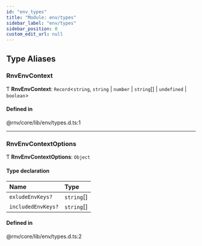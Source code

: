 ```yaml
---
id: "env_types"
title: "Module: env/types"
sidebar_label: "env/types"
sidebar_position: 0
custom_edit_url: null
---
```


## Type Aliases

### RnvEnvContext

Ƭ **RnvEnvContext**: `Record`\<`string`, `string` \| `number` \| `string`[] \| `undefined` \| `boolean`\>

#### Defined in

@rnv/core/lib/env/types.d.ts:1

___

### RnvEnvContextOptions

Ƭ **RnvEnvContextOptions**: `Object`

#### Type declaration

| Name | Type |
| :------ | :------ |
| `exludeEnvKeys?` | `string`[] |
| `includedEnvKeys?` | `string`[] |

#### Defined in

@rnv/core/lib/env/types.d.ts:2
